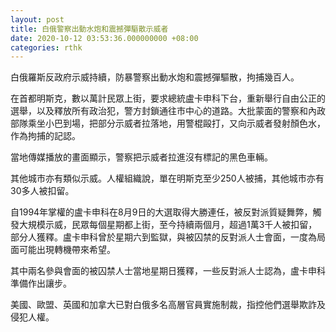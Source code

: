 ```yaml
---
layout: post
title: 白俄警察出動水炮和震撼彈驅散示威者
date: 2020-10-12 03:53:36.000000000 +08:00
categories: rthk
---
```


白俄羅斯反政府示威持續，防暴警察出動水炮和震撼彈驅散，拘捕幾百人。

在首都明斯克，數以萬計民眾上街，要求總統盧卡申科下台，重新舉行自由公正的選舉，以及釋放所有政治犯，警方封鎖通往市中心的道路。大批蒙面的警察和內政部隊乘坐小巴到場，把部分示威者拉落地，用警棍毆打，又向示威者發射顏色水，作為拘捕的記認。

當地傳媒播放的畫面顯示，警察把示威者拉進沒有標記的黑色車輛。

其他城市亦有類似示威。人權組織說，單在明斯克至少250人被捕，其他城市亦有30多人被扣留。

自1994年掌權的盧卡申科在8月9日的大選取得大勝連任，被反對派質疑舞弊，觸發大規模示威，民眾每個星期都上街，至今持續兩個月，超過1萬3千人被扣留，部分人獲釋。盧卡申科曾於星期六到監獄，與被囚禁的反對派人士會面，一度為局面可能出現轉機帶來希望。

其中兩名參與會面的被囚禁人士當地星期日獲釋，一些反對派人士認為，盧卡申科準備作出讓步。

美國、歐盟、英國和加拿大已對白俄多名高層官員實施制裁，指控他們選舉欺詐及侵犯人權。
